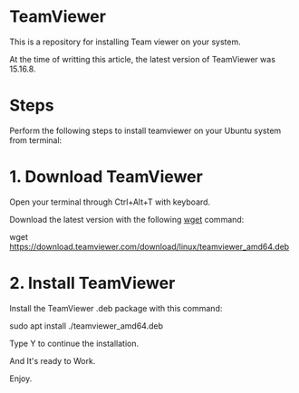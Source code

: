 # TeamViewer
This is a repository for installing Team viewer on your system.


At the time of writting this article, the latest version of TeamViewer was 
15.16.8.

# Steps
Perform the following steps to install teamviewer on your Ubuntu system
from terminal: 


# 1. Download TeamViewer

Open your terminal through Ctrl+Alt+T with keyboard.

Download the latest version with the following [wget](https://linuxize.com/post/wget-command-examples/) command:

wget https://download.teamviewer.com/download/linux/teamviewer_amd64.deb

# 2. Install TeamViewer

Install the TeamViewer .deb package with this command:

sudo apt install ./teamviewer_amd64.deb

Type Y to continue the installation.


And It's ready to Work.


Enjoy.


